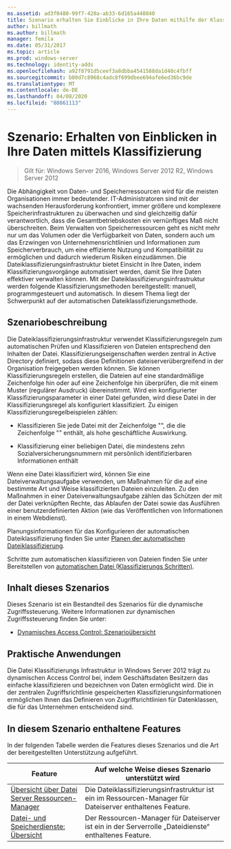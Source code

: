 ```yaml
---
ms.assetid: ad3f0480-99f7-428a-ab33-6d165a440840
title: Szenario erhalten Sie Einblicke in Ihre Daten mithilfe der Klassifizierung
author: billmath
ms.author: billmath
manager: femila
ms.date: 05/31/2017
ms.topic: article
ms.prod: windows-server
ms.technology: identity-adds
ms.openlocfilehash: a92f8791d5ceef3a8dbba4541588da1d48c4fbff
ms.sourcegitcommit: b00d7c8968c4adc8f699dbee694afe6ed36bc9de
ms.translationtype: MT
ms.contentlocale: de-DE
ms.lasthandoff: 04/08/2020
ms.locfileid: "80861113"
---
```

# <a name="scenario-get-insight-into-your-data-by-using-classification"></a>Szenario: Erhalten von Einblicken in Ihre Daten mittels Klassifizierung

>Gilt für: Windows Server 2016, Windows Server 2012 R2, Windows Server 2012

Die Abhängigkeit von Daten- und Speicherressourcen wird für die meisten Organisationen immer bedeutender. IT-Administratoren sind mit der wachsenden Herausforderung konfrontiert, immer größere und komplexere Speicherinfrastrukturen zu überwachen und sind gleichzeitig dafür verantwortlich, dass die Gesamtbetriebskosten ein vernünftiges Maß nicht überschreiten. Beim Verwalten von Speicherressourcen geht es nicht mehr nur um das Volumen oder die Verfügbarkeit von Daten, sondern auch um das Erzwingen von Unternehmensrichtlinien und Informationen zum Speicherverbrauch, um eine effiziente Nutzung und Kompatibilität zu ermöglichen und dadurch wiederum Risiken einzudämmen. Die Dateiklassifizierungsinfrastruktur bietet Einsicht in Ihre Daten, indem Klassifizierungsvorgänge automatisiert werden, damit Sie Ihre Daten effektiver verwalten können. Mit der Dateiklassifizierungsinfrastruktur werden folgende Klassifizierungsmethoden bereitgestellt: manuell, programmgesteuert und automatisch. In diesem Thema liegt der Schwerpunkt auf der automatischen Dateiklassifizierungsmethode.  
  
## <a name="scenario-description"></a><a name="BKMK_OVER"></a>Szenariobeschreibung  
Die Dateiklassifizierungsinfrastruktur verwendet Klassifizierungsregeln zum automatischen Prüfen und Klassifizieren von Dateien entsprechend den Inhalten der Datei. Klassifizierungseigenschaften werden zentral in Active Directory definiert, sodass diese Definitionen dateiserverübergreifend in der Organisation freigegeben werden können. Sie können Klassifizierungsregeln erstellen, die Dateien auf eine standardmäßige Zeichenfolge hin oder auf eine Zeichenfolge hin überprüfen, die mit einem Muster (regulärer Ausdruck) übereinstimmt. Wird ein konfigurierter Klassifizierungsparameter in einer Datei gefunden, wird diese Datei in der Klassifizierungsregel als konfiguriert klassifiziert. Zu einigen Klassifizierungsregelbeispielen zählen:  
  
-   Klassifizieren Sie jede Datei mit der Zeichenfolge "", die die Zeichenfolge "" enthält, als hohe geschäftliche Auswirkung.  
  
-   Klassifizierung einer beliebigen Datei, die mindestens zehn Sozialversicherungsnummern mit persönlich identifizierbaren Informationen enthält  
  
Wenn eine Datei klassifiziert wird, können Sie eine Dateiverwaltungsaufgabe verwenden, um Maßnahmen für die auf eine bestimmte Art und Weise klassifizierten Dateien einzuleiten. Zu den Maßnahmen in einer Dateiverwaltungsaufgabe zählen das Schützen der mit der Datei verknüpften Rechte, das Ablaufen der Datei sowie das Ausführen einer benutzerdefinierten Aktion (wie das Veröffentlichen von Informationen in einem Webdienst).  
  
Planungsinformationen für das Konfigurieren der automatischen Dateiklassifizierung finden Sie unter [Planen der automatischen Dateiklassifizierung](assetId:///e3c3bb4b-3034-42b7-b391-8ef5f5851955).  
  
Schritte zum automatischen klassifizieren von Dateien finden Sie unter Bereitstellen von [automatischen Datei &#40;Klassifizierungs Schritten&#41;](Deploy-Automatic-File-Classification--Demonstration-Steps-.md).  
  
## <a name="in-this-scenario"></a>Inhalt dieses Szenarios  
Dieses Szenario ist ein Bestandteil des Szenarios für die dynamische Zugriffssteuerung. Weitere Informationen zur dynamischen Zugriffssteuerung finden Sie unter:  
  
-   [Dynamisches Access Control: Szenarioübersicht](Dynamic-Access-Control--Scenario-Overview.md)  
  
## <a name="practical-applications"></a><a name="BKMK_APP"></a>Praktische Anwendungen  
Die Datei Klassifizierungs Infrastruktur in Windows Server 2012 trägt zu dynamischen Access Control bei, indem Geschäftsdaten Besitzern das einfache klassifizieren und bezeichnen von Daten ermöglicht wird. Die in der zentralen Zugriffsrichtlinie gespeicherten Klassifizierungsinformationen ermöglichen Ihnen das Definieren von Zugriffsrichtlinien für Datenklassen, die für das Unternehmen entscheidend sind.  
  
## <a name="features-included-in-this-scenario"></a><a name="BKMK_NEW"></a>In diesem Szenario enthaltene Features  
In der folgenden Tabelle werden die Features dieses Szenarios und die Art der bereitgestellten Unterstützung aufgeführt.  
  
|Feature|Auf welche Weise dieses Szenario unterstützt wird|  
|-----------|---------------------------------|  
|[Übersicht über Datei Server Ressourcen-Manager](https://technet.microsoft.com/library/hh831701.aspx)|Die Dateiklassifizierungsinfrastruktur ist ein im Ressourcen-Manager für Dateiserver enthaltenes Feature.|  
|[Datei- und Speicherdienste: Übersicht](https://technet.microsoft.com/library/hh831487.aspx)|Der Ressourcen-Manager für Dateiserver ist ein in der Serverrolle „Dateidienste“ enthaltenes Feature.|  
  



